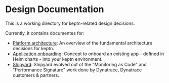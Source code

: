 # Design Documentation

This is a working directory for keptn-related design decisions.

Currently, it contains documentes for:

* [Platform architecture](./platform_architecture): An overview of the fundamental architecture decisions for keptn. 
* [Application onboarding](./app_onboarding.md): Concept to onboard an existing app - defined in Helm charts - into your keptn environment.
* [Shipyard](./shipyard.md): Shipyard evolved out of the "Monitoring as Code" and "Performance Signature" work done by Dynatrace, Dynatrace customers & partners.
